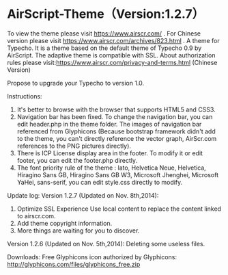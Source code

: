 AirScript-Theme（Version:1.2.7）
===============
To view the theme please visit https://www.airscr.com/ .
For Chinese version please visit https://www.airscr.com/archives/823.html .
A theme for Typecho.
It is a theme based on the default theme of Typecho 0.9 by AirScript.
The adaptive theme is compatible with SSL.
About authorization rules please visit:https://www.airscr.com/privacy-and-terms.html (Chinese Version)

Propose to upgrade your Typecho to version 1.0.

Instructions:
1. It's better to browse with the browser that supports HTML5 and CSS3.
2. Navigation bar has been fixed. To change the navigation bar, you can edit header.php in the theme folder. The images of navigation bar referenced from Glyphicons (Because bootstrap framework didn't add to the theme, you can't directly reference the vector graph, AirScr.com  references to the PNG pictures directly).
3. There is ICP License display area in the footer. To modify it or edit footer, you can edit the footer.php directly.
4. The font priority rule of the theme : lato, Helvetica Neue, Helvetica, Hiragino Sans GB, Hiragino Sans GB W3, Microsoft Jhenghei, Microsoft YaHei, sans-serif, you can edit style.css directly to modify.

Update log:
Version 1.2.7 (Updated on Nov. 8th,2014):
1. Optimize SSL Experience
   Use local content to replace the content linked to airscr.com.
2. Add theme copyright information.
3. More things are waiting for you to discover.

Version 1.2.6 (Updated on Nov. 5th,2014):
Deleting some useless files.

Downloads:
Free Glyphicons icon authorized by Glyphicons: http://glyphicons.com/files/glyphicons_free.zip
